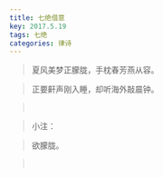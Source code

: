 ```yaml
---
title: 七绝借意
key: 2017.5.19
tags: 七绝
categories: 律诗
---
```


<blockquote class="blockquote-center">夏风美梦正朦胧，手枕春芳燕从容。
</blockquote>
<blockquote class="blockquote-center">正要鼾声刚入睡，却听海外敲晨钟。
</blockquote>
<blockquote class="blockquote-center"></br>
</blockquote>
<blockquote class="blockquote-center">小注：
</blockquote>
<blockquote class="blockquote-center">欲朦胧。
</blockquote>
<blockquote class="blockquote-center"></br>
</blockquote>
